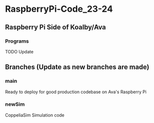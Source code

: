 # RaspberryPi-Code_23-24
## Raspberry Pi Side of Koalby/Ava

### Programs
TODO Update

## Branches (Update as new branches are made)
### main
Ready to deploy for good production codebase on Ava's Raspberry Pi
### newSim
CoppeliaSim Simulation code
